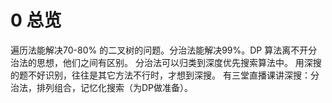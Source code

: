 # 0 总览
遍历法能解决70-80% 的二叉树的问题。分治法能解决99%。DP 算法离不开分治法的思想，他们之间有区别。
分治法可以归类到深度优先搜索算法中。
用深搜的题不好识别，往往是其它方法不行时，才想到深搜。
有三堂直播课讲深搜：分治法，排列组合，记忆化搜索（为DP做准备）。


